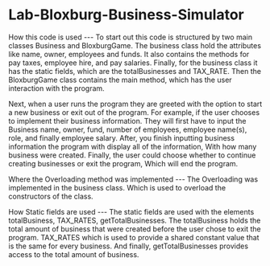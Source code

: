 # Lab-Bloxburg-Business-Simulator

How this code is used ---
  To start out this code is structured by two main classes Business and BloxburgGame. The business class hold the attributes like name, owner, employees and funds. It also       contains the methods for pay taxes, employee hire, and pay salaries. Finally, for the business class it has the static fields, which are the totalBusinesses and TAX_RATE. Then the BloxburgGame class contains the main method, which has the user interaction with the program.

  Next, when a user runs the program they are greeted with the option to start a new business or exit out of the program. For example, if the user chooses to implement their business information. They will first have to input the Business name, owner, fund, number of employees, employee name(s), role, and finally employee salary. After, you finish inputting business information the program with display all of the information, With how many business were created. Finally, the user could choose whether to continue creating businesses or exit the program, Which will end the program.  
  

Where the Overloading method was implemented ---
  The Overloading was implemented in the business class. Which is used to overload the constructors of the class. 

How Static fields are used ---
  The static fields are used with the elements totalBusiness, TAX_RATES, getTotalBusinesses. The totalBusiness holds the total amount of business that were created before the user chose to exit the program. TAX_RATES which is used to provide a shared constant value that is the same for every business. And finally, getTotalBusinesses provides access to the total amount of business.
